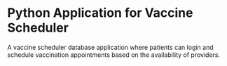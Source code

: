 # Python Application for Vaccine Scheduler

A vaccine scheduler database application where patients can login and schedule vaccination appointments based on the availability of providers.
